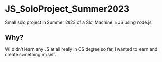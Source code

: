# JS_SoloProject_Summer2023
Small solo project in Summer 2023 of a Slot Machine in JS using node.js
## Why?
WI didn't learn any JS at all really in CS degree so far, I wanted to learn and create something myself.
